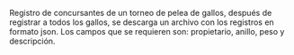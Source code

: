 Registro de concursantes de un torneo de pelea de gallos, después de registrar a todos los gallos, se descarga un archivo con los registros en formato json. Los campos que se requieren son: propietario, anillo, peso y descripción.
